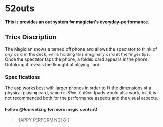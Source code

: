 # 52outs

**This is provides an out system for magician's everyday-performance.**

## Trick Discription

The Magician shows a turned off phone and allows the spectator to think of *any* card in the deck, while holding this imaginary card at the finger tips.
Once the spectator taps the phone, a folded card appears in the phone. Unfolding it reveals the thought of playing card!


### Specifications

The app works best with larger phones in order to fit the dimensions of a physical playing card, which is `57mm X 89mm`. 
Ipads would also work, but it is not recommended both for the performance aspects and the visual aspects.

#### Follow *@laurentzhg* for more magic content! ####

> HAPPY PERFORMING! 8-)
